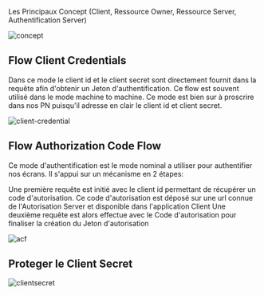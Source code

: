 Les Principaux Concept (Client, Ressource Owner, Ressource Server, Authentification Server)

![concept](https://github.com/user-attachments/assets/dd786909-6102-40c6-825b-a858ac9613f2)


## Flow Client Credentials 
Dans ce mode le client id et le client secret sont directement fournit dans la requête afin d'obtenir un Jeton d'authentification.
Ce flow est souvent utilisé dans le mode machine to machine.
Ce mode est bien sur à proscrire dans nos PN puisqu'il adresse en clair le client id et client secret.

![client-credential](https://github.com/user-attachments/assets/c5886228-ca9e-4000-a545-b59fe2ef72bb)


## Flow Authorization Code Flow
Ce mode d'authentification est le mode nominal a utiliser pour authentifier nos écrans.
Il s'appui sur un mécanisme en 2 étapes: 

Une première requête est initié avec le client id permettant de récupérer un code d'autorisation.
Ce code d'autorisation est déposé sur une url connue de l'Autorisation Server et disponible dans l'application Client
Une deuxième requête est alors effectue avec le Code d'autorisation pour finaliser la création du Jeton d'autorisation

![acf](https://github.com/user-attachments/assets/ba0d7153-4c0d-4cde-b9b0-9ff60dd3be09)


## Proteger le Client Secret

![clientsecret](https://github.com/user-attachments/assets/8704798f-b2fa-4d68-bae6-e6d1f2300761)